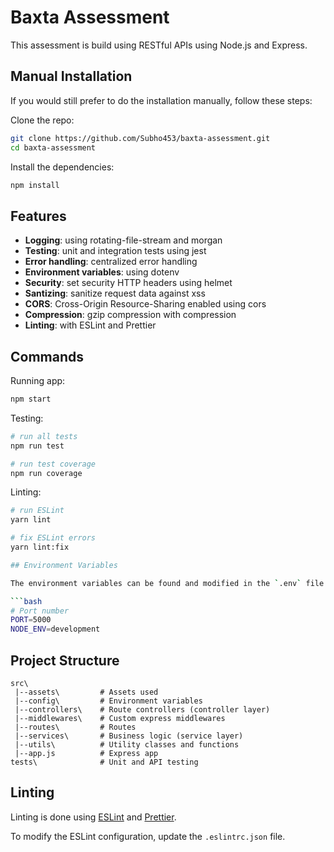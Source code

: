 # Baxta Assessment

This assessment is build using RESTful APIs using Node.js and Express.

## Manual Installation

If you would still prefer to do the installation manually, follow these steps:

Clone the repo:

```bash
git clone https://github.com/Subho453/baxta-assessment.git
cd baxta-assessment
```

Install the dependencies:

```bash
npm install
```

## Features

- **Logging**: using rotating-file-stream and morgan
- **Testing**: unit and integration tests using jest
- **Error handling**: centralized error handling
- **Environment variables**: using dotenv
- **Security**: set security HTTP headers using helmet
- **Santizing**: sanitize request data against xss
- **CORS**: Cross-Origin Resource-Sharing enabled using cors
- **Compression**: gzip compression with compression
- **Linting**: with ESLint and Prettier

## Commands

Running app:

```bash
npm start
```

Testing:

```bash
# run all tests
npm run test

# run test coverage
npm run coverage
```

Linting:

````bash
# run ESLint
yarn lint

# fix ESLint errors
yarn lint:fix

## Environment Variables

The environment variables can be found and modified in the `.env` file. They come with these default values:

```bash
# Port number
PORT=5000
NODE_ENV=development

````

## Project Structure

```
src\
 |--assets\         # Assets used
 |--config\         # Environment variables
 |--controllers\    # Route controllers (controller layer)
 |--middlewares\    # Custom express middlewares
 |--routes\         # Routes
 |--services\       # Business logic (service layer)
 |--utils\          # Utility classes and functions
 |--app.js          # Express app
tests\              # Unit and API testing
```

## Linting

Linting is done using [ESLint](https://eslint.org/) and [Prettier](https://prettier.io).

To modify the ESLint configuration, update the `.eslintrc.json` file.
